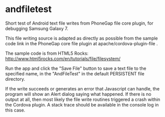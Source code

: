 andfiletest
===========

Short test of Android text file writes from PhoneGap file core plugin, for debugging Samsung Galaxy 7.

This file writing source is adapted as directly as possible from the sample code link in the 
PhoneGap core file plugin at apache/cordova-plugin-file .

The sample code is from HTML5 Rocks: http://www.html5rocks.com/en/tutorials/file/filesystem/

Run the app and click the "Save File" button to save a text file to the specified name, in the "AndFileTest"
in the default PERSISTENT file directory.

If the write succeeds or generates an error that Javascript can handle, the program will show an Alert dialog
saying what happened. If there is no output at all, then most likely the file write routines triggered a crash
within the Cordova plugin. A stack trace should be available in the console log in this case.

